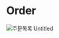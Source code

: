 # Order
![주문목록  Untitled](https://user-images.githubusercontent.com/95197594/166405837-56b269aa-bc9f-458d-995c-07059eb47509.jpg)
